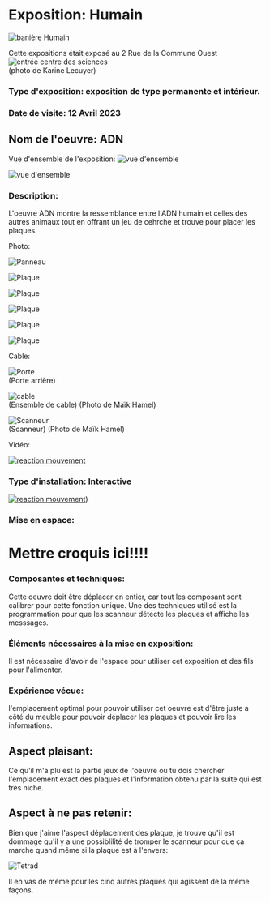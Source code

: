 # Exposition: Humain

![banière Humain](/centre_sciences/media/humain/ADN_nom_exposition.jpg)

Cette expositions était exposé au 2 Rue de la Commune Ouest
![entrée centre des sciences](/centre_sciences/media/centre_des_sciences_entre.png) <br>
(photo de Karine Lecuyer)

### Type d'exposition: exposition de type permanente et intérieur.

### Date de visite: 12 Avril 2023

## Nom de l'oeuvre: ADN

Vue d'ensemble de l'exposition:
![vue d'ensemble](/centre_sciences/media/humain/ADN_vue_ensemble_vide.jpg) 

![vue d'ensemble](/centre_sciences/media/humain/ADN_vue_ensemble_plein.jpg) 

### Description: 
L'oeuvre ADN montre la ressemblance entre l'ADN humain et celles des autres animaux tout en offrant un jeu de cehrche et trouve pour placer les plaques.

Photo:

![Panneau](/centre_sciences/media/humain/ADN_panneau_information.jpg)

![Plaque](/centre_sciences/media/humain/ADN_plaque_SSB.jpg)

![Plaque](/centre_sciences/media/humain/ADN_plaque_aigle.jpg)

![Plaque](/centre_sciences/media/humain/ADN_plaque_chien.jpg)

![Plaque](/centre_sciences/media/humain/ADN_plaque_micro_champignon.jpg)

![Plaque](/centre_sciences/media/humain/ADN_plaque_mouche.jpg)

Cable:

![Porte](/centre_sciences/media/humain/ADN_porte_cable.jpg) <br>
(Porte arrière)

![cable](/centre_sciences/media/humain/ADN_cable_MH.png) <br>
(Ensemble de cable)
(Photo de Maïk Hamel)

![Scanneur](/centre_sciences/media/humain/ADN_scanneur_MH.png) <br>
(Scanneur)
(Photo de Maïk Hamel)

Vidéo:

[![reaction mouvement](http://img.youtube.com/vi/96q8DF_y0PM/0.jpg)](https://youtu.be/96q8DF_y0PM)

### Type d'installation: Interactive 

[![reaction mouvement](http://img.youtube.com/vi/96q8DF_y0PM/0.jpg)](https://youtu.be/96q8DF_y0PM))

### Mise en espace:


# Mettre croquis ici!!!!



### Composantes et techniques: 

Cette oeuvre doit être déplacer en entier, car tout les composant sont calibrer pour cette fonction unique.
Une des techniques utilisé est la programmation pour que les scanneur détecte les plaques et affiche les messsages.

### Éléments nécessaires à la mise en exposition:

Il est nécessaire d'avoir de l'espace pour utiliser cet exposition et des fils pour l'alimenter.

### Expérience vécue:

l'emplacement optimal pour pouvoir utiliser cet oeuvre est d'être juste a côté du meuble pour pouvoir déplacer les plaques et pouvoir lire les informations.


## Aspect plaisant:

Ce qu'il m'a plu est la partie jeux de l'oeuvre ou tu dois chercher l'emplacement exact des plaques et l'information obtenu par la suite qui est très niche.

## Aspect à ne pas retenir:

Bien que j'aime l'aspect déplacement des plaque, je trouve qu'il est dommage qu'il y a une possiblilité de tromper le scanneur pour que ça marche quand même si la plaque est à l'envers:

![Tetrad](/centre_sciences/media/humain/ADN_plaque_defaut.jpg)

Il en vas de même pour les cinq autres plaques qui agissent de la même façons.
